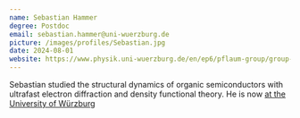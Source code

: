```yaml
---
name: Sebastian Hammer
degree: Postdoc
email: sebastian.hammer@uni-wuerzburg.de
picture: /images/profiles/Sebastian.jpg
date: 2024-08-01
website: https://www.physik.uni-wuerzburg.de/en/ep6/pflaum-group/group-members/dr-sebastian-hammer/
---
```

Sebastian studied the structural dynamics of organic semiconductors with ultrafast electron diffraction and density functional theory.
He is now [at the University of Würzburg](https://www.physik.uni-wuerzburg.de/en/ep6/pflaum-group/group-members/dr-sebastian-hammer/)